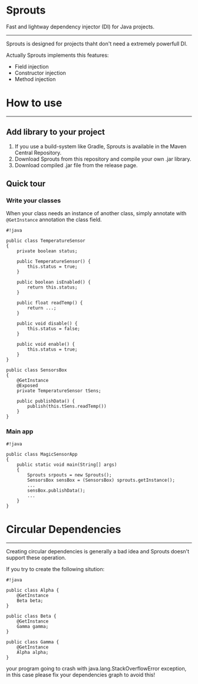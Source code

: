 # Sprouts #
Fast and lightway dependency injector (DI) for Java projects.
______________________________________________________________

Sprouts is designed for projects thaht don't need a extremely powerfull DI.

Actually Sprouts implements this features:

* Field injection
* Constructor injection
* Method injection

# How to use #
______________

## Add library to your project ##

1. If you use a build-system like Gradle, Sprouts is available in the Maven Central Repository.
2. Download Sprouts from this repository and compile your own .jar library.
3. Download compiled .jar file from the release page.

## Quick tour ##

### Write your classes ###

When your class needs an instance of another class, simply annotate with `@GetInstance` annotation the class field.
```
#!java

public class TemperatureSensor
{
	private boolean status;

	public TemperatureSensor() {
		this.status = true;
	}

	public boolean isEnabled() {
		return this.status;
	}

	public float readTemp() {
		return ...;
	}

	public void disable() {
		this.status = false;
	}

	public void enable() {
		this.status = true;
	}
}

public class SensorsBox
{
	@GetInstance
	@Exposed
	private TemperatureSensor tSens;

	public publishData() {
		publish(this.tSens.readTemp())
	}
}

```
### Main app ###
```
#!java

public class MagicSensorApp
{
	public static void main(String[] args)
	{
		Sprouts srpouts = new Sprouts();
		SensorsBox sensBox = (SensorsBox) sprouts.getInstance();
		...
		sensBox.publishData();
		...
	}
}
```

# Circular Dependencies #
_________________________

Creating circular dependencies is generally a bad idea and Sprouts doesn't support these operation.

If you try to create the following sitution:

```
#!java

public class Alpha {
	@GetInstance
	Beta beta;
}

public class Beta {
	@GetInstance
	Gamma gamma;
}

public class Gamma {
	@GetInstance
	Alpha alpha;
}
```
your program going to crash with java.lang.StackOverflowError exception, in this case please fix your dependencies graph to avoid this!